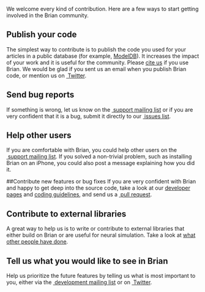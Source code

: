 We welcome every kind of contribution. Here are a few ways to start getting involved in the Brian community.

## Publish your code
The simplest way to contribute is to publish the code you used for your articles in a public database
(for example, [ModelDB](http://senselab.med.yale.edu/modeldb/)). It increases the impact of your work and it is useful 
for the community. Please [cite us](/cite) if you use Brian. We would be glad if you sent us an email when you
publish Brian code, or mention us on [<i class="fab fa-twitter"></i>&nbsp;Twitter](https://twitter.com/briansimulator).

## Send bug reports
If something is wrong, let us know on the
[<i class="fa fa-envelope"></i> &nbsp;support mailing list](http://groups.google.com/group/briansupport) or if you are
very confident that it is a bug, submit it directly to our
[<i class="fab fa-github"></i>&nbsp;issues list](https://github.com/brian-team/brian2/issues).

## Help other users
If you are comfortable with Brian, you could help other users on the
[<i class="fa fa-envelope"></i>&nbsp;support mailing list](http://groups.google.com/group/briansupport). If you solved a
non-trivial problem, such as installing Brian on an iPhone, you could also post a message explaining how you did it.

##Contribute new features or bug fixes
If you are very confident with Brian and happy to get deep into the source code, take a look at our
[developer pages](https://brian2.readthedocs.io/en/stable/developer/index.html) and
[coding guidelines](https://brian2.readthedocs.io/en/stable/developer/guidelines/index.html), and send us a
[<i class="fab fa-github"></i>&nbsp;pull request](https://github.com/brian-team/brian2/pulls).

## Contribute to external libraries
A great way to help us is to write or contribute to external libraries that either build on Brian or are useful for
neural simulation. Take a look at [what other people have done](/ecosystem).

## Tell us what you would like to see in Brian
Help us prioritize the future features by telling us what is most important to you, either via the
[<i class="fa fa-envelope"></i>&nbsp;development mailing list](http://groups.google.com/group/brian-development) or on
[<i class="fab fa-twitter"></i>&nbsp;Twitter](https://twitter.com/briansimulator).

